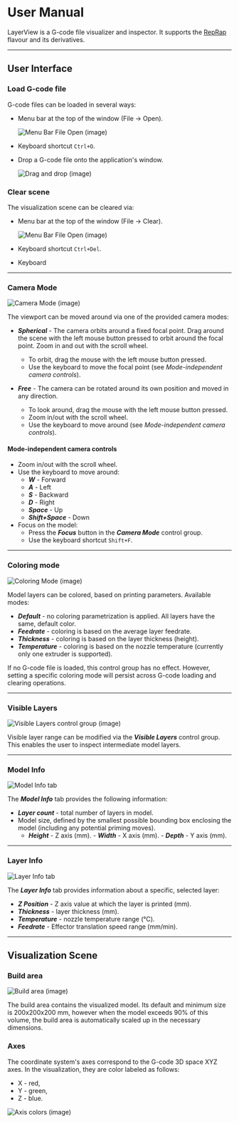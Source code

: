 # User Manual

LayerView is a G-code file visualizer and inspector.
It supports the [RepRap](https://reprap.org/wiki/G-code) flavour and its derivatives.

---

## User Interface

### Load G-code file

G-code files can be loaded in several ways:

- Menu bar at the top of the window (File &#8594; Open).

  ![Menu Bar File Open (image)](img/file_open.png)

- Keyboard shortcut `Ctrl+O`.
- Drop a G-code file onto the application's window.

  ![Drag and drop (image)](img/drag_n_drop.png)

### Clear scene

The visualization scene can be cleared via:

- Menu bar at the top of the window (File &#8594; Clear).

  ![Menu Bar File Open (image)](img/clear.png)

- Keyboard shortcut `Ctrl+Del`.
- Keyboard

---

### Camera Mode

![Camera Mode (image)](img/camera_mode.png)

The viewport can be moved around via one of the provided camera modes:

- ***Spherical*** - The camera orbits around a fixed focal point. Drag around the scene with the left mouse button
  pressed to orbit around the focal point. Zoom in and out with the scroll wheel.

    - To orbit, drag the mouse with the left mouse button pressed.
    - Use the keyboard to move the focal point (see *Mode-independent camera controls*).

- ***Free*** - The camera can be rotated around its own position and moved in any direction.

    - To look around, drag the mouse with the left mouse button pressed.
    - Zoom in/out with the scroll wheel.
    - Use the keyboard to move around (see *Mode-independent camera controls*).

#### Mode-independent camera controls

- Zoom in/out with the scroll wheel.
- Use the keyboard to move around:
    - ***W*** - Forward
    - ***A*** - Left
    - ***S*** - Backward
    - ***D*** - Right
    - ***Space*** - Up
    - ***Shift+Space*** - Down
- Focus on the model:
    - Press the ***Focus*** button in the ***Camera Mode*** control group.
    - Use the keyboard shortcut `Shift+F`.

---

### Coloring mode

![Coloring Mode (image)](img/coloring_mode.png)

Model layers can be colored, based on printing parameters. Available modes:

- ***Default*** - no coloring parametrization is applied. All layers have the same, default color.
- ***Feedrate*** - coloring is based on the average layer feedrate.
- ***Thickness*** - coloring is based on the layer thickness (height).
- ***Temperature*** - coloring is based on the nozzle temperature (currently only one extruder is supported).

If no G-code file is loaded, this control group has no effect. However, setting a specific coloring mode will persist
across G-code loading and clearing operations.

---

### Visible Layers

![Visible Layers control group (image)](img/visible_layers.png)

Visible layer range can be modified via the ***Visible Layers*** control group. This enables the user to inspect
intermediate model layers.

---

### Model Info

![Model Info tab](img/model_info.png)

The ***Model Info*** tab provides the following information:

- ***Layer count*** - total number of layers in model.
- Model size, defined by the smallest possible bounding box enclosing the model (including any potential priming moves).
    - ***Height*** - Z axis (mm). - ***Width*** - X axis (mm). - ***Depth*** - Y axis (mm).

---

### Layer Info

![Layer Info tab](img/layer_info.png)

The ***Layer Info*** tab provides information about a specific, selected layer:

- ***Z Position*** - Z axis value at which the layer is printed (mm).
- ***Thickness*** - layer thickness (mm).
- ***Temperature*** - nozzle temperature range (&deg;C).
- ***Feedrate*** - Effector translation speed range (mm/min).

---

## Visualization Scene

### Build area

![Build area (image)](img/build_area.png)

The build area contains the visualized model. Its default and minimum size is 200x200x200 mm, however when the model
exceeds 90% of this volume, the build area is automatically scaled up in the necessary dimensions.

### Axes

The coordinate system's axes correspond to the G-code 3D space XYZ axes. In the visualization, they are color labeled as
follows:

- X - red,
- Y - green,
- Z - blue.

![Axis colors (image)](img/axis_colors.png)
